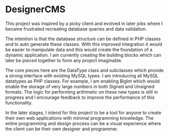 # DesignerCMS
This project was inspired by a picky client and evolved in later jobs where I became frustrated recreating database queries and data validation.

The intention is that the database structure can be defined in PHP classes and to auto generate these classes. With this improved integration it would be easier to manipulate data and this would create the foundation of a dynamic application. I am currently creating the building blocks which can later be pieced together to form any project imaginable.

The core pieces here are the DataType class and subclasses which provide a strong interface with existing MySQL types. I am introducing all MySQL datatypes as PHP classes. For example, I am enabling BigInt which would enable the storage of very large numbers in both Signed and Unsigned formats. The logic for performing arithmetic on these new types is still in progress and I encourage feedback to improve the performance of this functionality.

In the later stages, I intend for this project to be a tool for anyone to create their own web applications with minimal programming knowledge. The entire programming and design process can be a visual experience where the client can be their own designer and programmer.

